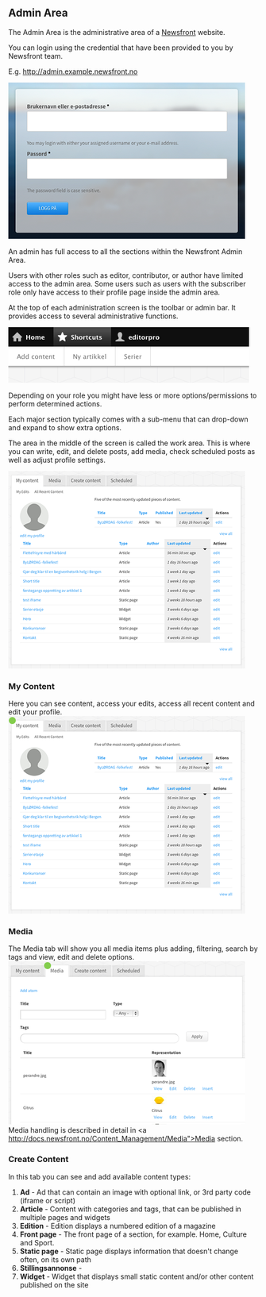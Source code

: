 ## Admin Area

The Admin Area is the administrative area of a <a href="http://www.newsfront.no">Newsfront</a> website.

You can login using the credential that have been provided to you by Newsfront team.

E.g. http://admin.example.newsfront.no


![admin login](/img/admin-loginform.png)

An admin has full access to all the sections within the Newsfront Admin Area.

Users with other roles such as editor, contributor, or author have limited access to the admin area. Some users such as users with the subscriber role only have access to their profile page inside the admin area.

At the top of each administration screen is the toolbar or admin bar. It provides access to several administrative functions.

![top toolbar](/img/top-toolbar.png)

Depending on your role you might have less or more options/permissions to perform determined actions.

Each major section typically comes with a sub-menu that can drop-down and expand to show extra options.

The area in the middle of the screen is called the work area. This is where you can write, edit, and delete posts, add media, check scheduled posts as well as adjust profile settings.

![work area](/img/work-area.png)



### My Content
Here you can see content, access your edits, access all recent content and edit your profile.
![my content](/img/my-content.png)

### Media
The Media tab will show you all media items plus adding, filtering, search by tags and view, edit and delete options.
![media tab options](/img/media-tab.png)
Media handling is described in detail in <a http://docs.newsfront.no/Content_Management/Media">Media</a> section.

### Create Content
In this tab you can see and add available content types:
1. **Ad** - Ad that can contain an image with optional link, or 3rd party code (iframe or script)
2. **Article** - Content with categories and tags, that can be published in multiple pages and widgets
3. **Edition** - Edition displays a numbered edition of a magazine
4. **Front page** - The front page of a section, for example. Home, Culture and Sport. 
5. **Static page** - Static page displays information that doesn't change often, on its own path
6. **Stillingsannonse** - 
7. **Widget** - Widget that displays small static content and/or other content published on the site
